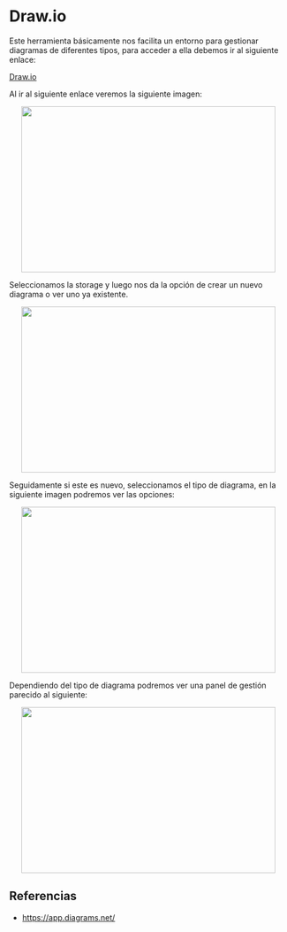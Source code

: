 # Draw.io

Este herramienta básicamente nos facilita un entorno para gestionar diagramas de diferentes tipos, para acceder a ella debemos ir al siguiente enlace: 

[Draw.io](https://app.diagrams.net/)

Al ir al siguiente enlace veremos la siguiente imagen: 

<p align="center">
  <img width="460" height="300" src="https://github.com/dimasx010/knowledge/assets/105082657/a28b1b16-3344-41c2-88c6-9cd8168dd585">
</p>

Seleccionamos la storage y luego nos da la opción de crear un nuevo diagrama o ver uno ya existente.  

<p align="center">
  <img width="460" height="300" src="https://github.com/dimasx010/knowledge/assets/105082657/89c16162-a47a-4831-b5f4-9b1bf6c32e32">
</p>

Seguidamente si este es nuevo, seleccionamos el tipo de diagrama, en la siguiente imagen podremos ver las opciones:

<p align="center">
  <img width="460" height="300" src="https://github.com/dimasx010/knowledge/assets/105082657/299a4ec7-5d8d-44a4-a7c6-1035e090dcdb">
</p>

Dependiendo del tipo de diagrama podremos ver una panel de gestión parecido al siguiente: 

<p align="center">
  <img width="460" height="300" src="https://github.com/dimasx010/knowledge/assets/105082657/b01d7c68-b612-4bf0-9a73-ec314944afd7">
</p>

## Referencias
- https://app.diagrams.net/
